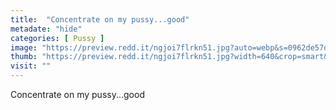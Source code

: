 ```yaml
---
title:  "Concentrate on my pussy...good"
metadate: "hide"
categories: [ Pussy ]
image: "https://preview.redd.it/ngjoi7flrkn51.jpg?auto=webp&s=0962de57d8f4d575e8481696666e8369bdcd7ab2"
thumb: "https://preview.redd.it/ngjoi7flrkn51.jpg?width=640&crop=smart&auto=webp&s=e78d4905911298a8020141f999cae8eeb4752799"
visit: ""
---
```

Concentrate on my pussy...good

